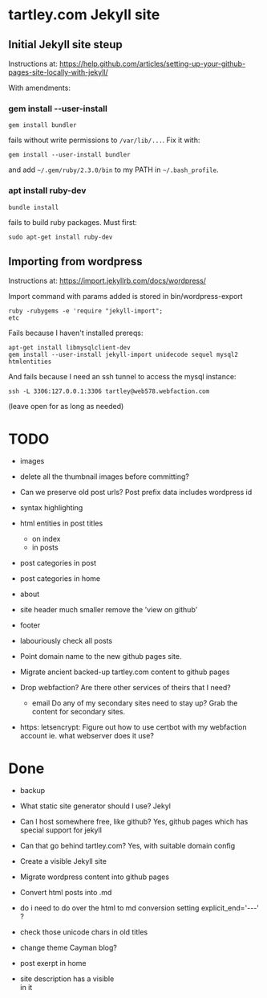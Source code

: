 # tartley.com Jekyll site

## Initial Jekyll site steup

Instructions at:
https://help.github.com/articles/setting-up-your-github-pages-site-locally-with-jekyll/

With amendments:

### gem install --user-install

    gem install bundler

fails without write permissions to `/var/lib/...`. Fix it with:

    gem install --user-install bundler

and add `~/.gem/ruby/2.3.0/bin` to my PATH in `~/.bash_profile`.

### apt install ruby-dev

    bundle install

fails to build ruby packages. Must first:

    sudo apt-get install ruby-dev

## Importing from wordpress

Instructions at:
https://import.jekyllrb.com/docs/wordpress/

Import command with params added is stored in bin/wordpress-export

    ruby -rubygems -e 'require "jekyll-import";
    etc

Fails because I haven't installed prereqs:

    apt-get install libmysqlclient-dev
    gem install --user-install jekyll-import unidecode sequel mysql2 htmlentities

And fails because I need an ssh tunnel to access the mysql instance:

    ssh -L 3306:127.0.0.1:3306 tartley@web578.webfaction.com

(leave open for as long as needed)


# TODO ########################################################################

* images
* delete all the thumbnail images before committing?

* Can we preserve old post urls?
    Post prefix data includes wordpress id

* syntax highlighting

* html entities in post titles
    * on index
    * in posts

* post categories in post

* post categories in home

* about

* site header
  much smaller
  remove the 'view on github'

* footer

* labouriously check all posts

* Point domain name to the new github pages site.

* Migrate ancient backed-up tartley.com content to github pages

* Drop webfaction?
  Are there other services of theirs that I need?
  * email
  Do any of my secondary sites need to stay up?
  Grab the content for secondary sites.

* https:
  letsencrypt:
  Figure out how to use certbot with my webfaction account
  ie. what webserver does it use?

# Done ########################################################################

* backup

* What static site generator should I use?
    Jekyl

* Can I host somewhere free, like github?
    Yes, github pages
    which has special support for jekyll

* Can that go behind tartley.com?
    Yes, with suitable domain config

* Create a visible Jekyll site

* Migrate wordpress content into github pages

* Convert html posts into .md

* do i need to do over the html to md conversion setting explicit_end='---' ?

* check those unicode chars in old titles

* change theme Cayman blog?

* post exerpt in home

* site description has a visible <br> in it

